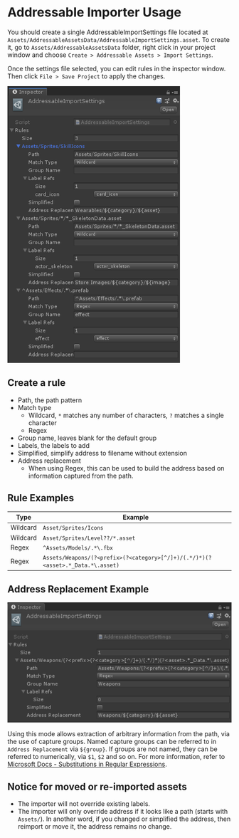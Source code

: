 # Addressable Importer Usage

You should create a single AddressableImportSettings file located at `Assets/AddressableAssetsData/AddressableImportSettings.asset`. To create it, go to `Assets/AddressableAssetsData` folder, right click in your project window and choose `Create > Addressable Assets > Import Settings`.

Once the settings file selected, you can edit rules in the inspector window. Then click `File > Save Project` to apply the changes.

![AddressableImportSettings Inspector](AddressableImportSettings-Insepctor.png)

## Create a rule
- Path, the path pattern
- Match type
  - Wildcard, `*` matches any number of characters, `?` matches a single character
  - Regex
- Group name, leaves blank for the default group
- Labels, the labels to add
- Simplified, simplify address to filename without extension
- Address replacement
  - When using Regex, this can be used to build the address based on information captured from the path.

## Rule Examples

| Type     | Example                                                                         |
|----------|---------------------------------------------------------------------------------|
| Wildcard | `Asset/Sprites/Icons`                                                           |
| Wildcard | `Asset/Sprites/Level??/*.asset`                                                 |
| Regex    | `^Assets/Models/.*\.fbx`                                                        |
| Regex    | `Assets/Weapons/(?<prefix>(?<category>[^/]+)/(.*/)*)(?<asset>.*_Data.*\.asset)` |

## Address Replacement Example
![AddressableImportSettings Inspector Regex](AddressableImportSettings-Insepctor2.png)

Using this mode allows extraction of arbitrary information from the path, via the use of capture groups. Named capture groups can be referred to in `Address Replacement` via `${group}`. If groups are not named, they can be referred to numerically, via `$1`, `$2` and so on. For more information, refer to [Microsoft Docs - Substitutions in Regular Expressions](https://docs.microsoft.com/en-us/dotnet/standard/base-types/substitutions-in-regular-expressions).

## Notice for moved or re-imported assets
- The importer will not override existing labels.
- The importer will only override address if it looks like a path (starts with `Assets/`). In another word, if you changed or simplified the address, then reimport or move it, the address remains no change.

